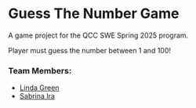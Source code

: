 # Guess The Number Game

A game project for the QCC SWE Spring 2025 program.

Player must guess the number between 1 and 100!

### Team Members:

- [Linda Green](https://github.com/rtpstp748)
- [Sabrina Ira](https://github.com/sabrinaira)
